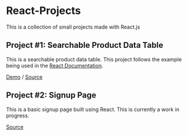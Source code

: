 # React-Projects
This is a collection of small projects made with React.js

## Project #1: Searchable Product Data Table
This is a searchable product data table. This project follows the example being used in the [React Documentation](https://reactjs.org/docs/thinking-in-react.html).

[Demo](https://vccentric.github.io/React-Projects/project-1/) / [Source](https://github.com/Vccentric/React-Projects/tree/master/project-1)

## Project #2: Signup Page
This is a basic signup page built using React. This is currently a work in progress.

[Source](https://github.com/Vccentric/React-Projects/tree/master/project-2)